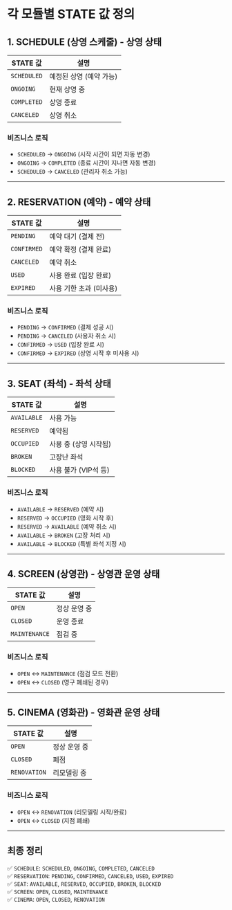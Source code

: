 # 각 모듈별 STATE 값 정의

## 1. SCHEDULE (상영 스케줄) - 상영 상태
| STATE 값      | 설명 |
|--------------|------------------------|
| `SCHEDULED`  | 예정된 상영 (예약 가능) |
| `ONGOING`    | 현재 상영 중 |
| `COMPLETED`  | 상영 종료 |
| `CANCELED`   | 상영 취소 |

### 비즈니스 로직
- `SCHEDULED` → `ONGOING` (시작 시간이 되면 자동 변경)
- `ONGOING` → `COMPLETED` (종료 시간이 지나면 자동 변경)
- `SCHEDULED` → `CANCELED` (관리자 취소 가능)

---

## 2. RESERVATION (예약) - 예약 상태
| STATE 값      | 설명 |
|-------------|----------------------|
| `PENDING`   | 예약 대기 (결제 전) |
| `CONFIRMED` | 예약 확정 (결제 완료) |
| `CANCELED`  | 예약 취소 |
| `USED`      | 사용 완료 (입장 완료) |
| `EXPIRED`   | 사용 기한 초과 (미사용) |

### 비즈니스 로직
- `PENDING` → `CONFIRMED` (결제 성공 시)
- `PENDING` → `CANCELED` (사용자 취소 시)
- `CONFIRMED` → `USED` (입장 완료 시)
- `CONFIRMED` → `EXPIRED` (상영 시작 후 미사용 시)

---

## 3. SEAT (좌석) - 좌석 상태
| STATE 값    | 설명 |
|-----------|----------------|
| `AVAILABLE` | 사용 가능 |
| `RESERVED`  | 예약됨 |
| `OCCUPIED`  | 사용 중 (상영 시작됨) |
| `BROKEN`    | 고장난 좌석 |
| `BLOCKED`   | 사용 불가 (VIP석 등) |

### 비즈니스 로직
- `AVAILABLE` → `RESERVED` (예약 시)
- `RESERVED` → `OCCUPIED` (영화 시작 후)
- `RESERVED` → `AVAILABLE` (예약 취소 시)
- `AVAILABLE` → `BROKEN` (고장 처리 시)
- `AVAILABLE` → `BLOCKED` (특별 좌석 지정 시)

---

## 4. SCREEN (상영관) - 상영관 운영 상태
| STATE 값       | 설명 |
|-------------|----------------|
| `OPEN`      | 정상 운영 중 |
| `CLOSED`    | 운영 종료 |
| `MAINTENANCE` | 점검 중 |

### 비즈니스 로직
- `OPEN` ↔ `MAINTENANCE` (점검 모드 전환)
- `OPEN` ↔ `CLOSED` (영구 폐쇄된 경우)

---

## 5. CINEMA (영화관) - 영화관 운영 상태
| STATE 값      | 설명 |
|-------------|----------------|
| `OPEN`      | 정상 운영 중 |
| `CLOSED`    | 폐점 |
| `RENOVATION` | 리모델링 중 |

### 비즈니스 로직
- `OPEN` ↔ `RENOVATION` (리모델링 시작/완료)
- `OPEN` ↔ `CLOSED` (지점 폐쇄)

---

## 최종 정리
✅ `SCHEDULE`: `SCHEDULED`, `ONGOING`, `COMPLETED`, `CANCELED`<br/>
✅ `RESERVATION`: `PENDING`, `CONFIRMED`, `CANCELED`, `USED`, `EXPIRED`<br/>
✅ `SEAT`: `AVAILABLE`, `RESERVED`, `OCCUPIED`, `BROKEN`, `BLOCKED`<br/>
✅ `SCREEN`: `OPEN`, `CLOSED`, `MAINTENANCE`<br/>
✅ `CINEMA`: `OPEN`, `CLOSED`, `RENOVATION`
